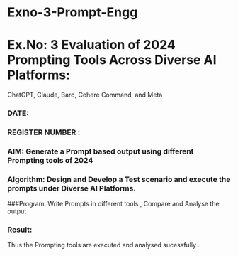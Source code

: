 # Exno-3-Prompt-Engg

# Ex.No: 3 	Evaluation of 2024 Prompting Tools Across Diverse AI Platforms: 
ChatGPT, Claude, Bard, Cohere Command, and Meta 
### DATE:                                                                            
### REGISTER NUMBER : 
### AIM: Generate a Prompt based output using different Prompting tools of 2024

### Algorithm: Design and Develop a Test scenario and execute the prompts under Diverse AI Platforms.

###Program: Write Prompts in different tools , Compare and Analyse the output






















### Result:
Thus the Prompting tools are executed and analysed sucessfully .

